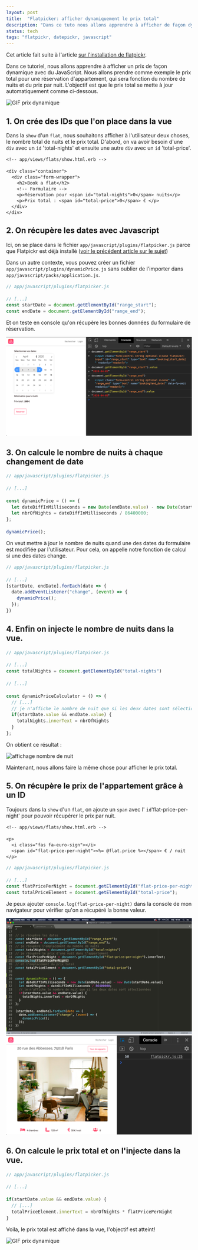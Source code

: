 ```yaml
---
layout: post
title:  "Flatpicker: afficher dynamiquement le prix total"
description: "Dans ce tuto nous allons apprendre à afficher de façon dynamique un élement en fonction d'un autre élement variable"
status: tech
tags: "flatpickr, datepickr, javascript"
---
```


Cet article fait suite à l'article [sur l'installation de flatpickr](/2019/07/24/flatpicker-in-rails.html).

Dans ce tutoriel, nous allons apprendre à afficher un prix de façon dynamique avec du JavaScript. Nous allons prendre comme exemple le prix total pour une réservation d'appartement, qui sera fonction du nombre de nuits et du prix par nuit. L'objectif est que le prix total se mette à jour automatiquement comme ci-dessous.

<img src="/images/posts/dynamic-JS/prix_dynamique.gif" class="image" alt="GIF prix dynamique">

## 1. On crée des IDs que l'on place dans la vue

Dans la `show` d'un `flat`, nous souhaitons afficher à l'utilisateur deux choses, le nombre total de nuits et le prix total. D'abord, on va avoir besoin d'une `div` avec un `id` 'total-nights' et ensuite une autre `div` avec un `id` 'total-price'.

```erb
<!-- app/views/flats/show.html.erb -->

<div class="container">
  <div class="form-wrapper">
    <h2>Book a flat</h2>
    <!-- Formulaire -->
    <p>Réservation pour <span id="total-nights">0</span> nuits</p>
    <p>Prix total : <span id="total-price">0</span> € </p>
  </div>
</div>
```

## 2. On récupère les dates avec Javascript

Ici, on se place dans le fichier `app/javascript/plugins/flatpicker.js` parce que Flatpickr est déjà installé ([voir le précédent article sur le sujet](/2019/07/24/flatpicker-in-rails.html))

Dans un autre contexte, vous pouvez créer un fichier `app/javascript/plugins/dynamicPrice.js` sans oublier de l'importer dans `app/javascript/packs/application.js`.

```js
// app/javascript/plugins/flatpicker.js

// [...]
const startDate = document.getElementById("range_start");
const endDate = document.getElementById("range_end");
```

Et on teste en console qu'on récupère les bonnes données du formulaire de réservation.

<img src="/images/posts/dynamic-JS/console_log_dates.png" class="image" alt="affichage dates en console">

## 3. On calcule le nombre de nuits à chaque changement de date

```js
// app/javascript/plugins/flatpicker.js

// [...]

const dynamicPrice = () => {
  let dateDiffInMilliseconds = new Date(endDate.value) - new Date(startDate.value);
  let nbrOfNights = dateDiffInMilliseconds / 86400000;
};

dynamicPrice();
```

On veut mettre à jour le nombre de nuits quand une des dates du formulaire est modifiée par l'utilisateur. Pour cela, on appelle notre fonction de calcul si une des dates change.

```js
// app/javascript/plugins/flatpicker.js

// [...]
[startDate, endDate].forEach(date => {
  date.addEventListener("change", (event) => {
    dynamicPrice();
  });
})
```

## 4. Enfin on injecte le nombre de nuits dans la vue.

```js
// app/javascript/plugins/flatpicker.js

// [...]
const totalNights = document.getElementById("total-nights")

// [...]

const dynamicPriceCalculator = () => {
  // [...]
  // je n'affiche le nombre de nuit que si les deux dates sont sélectionnées
  if(startDate.value && endDate.value) {
    totalNights.innerText = nbrOfNights
  }
};
```

On obtient ce résultat :

<img src="/images/posts/dynamic-JS/affichage_nbr_nuits.gif" class="image" alt="affichage nombre de nuit">

Maintenant, nous allons faire la même chose pour afficher le prix total.

## 5. On récupère le prix de l'appartement grâce à un ID

Toujours dans la `show` d'un `flat`, on ajoute un `span` avec l' `id`'flat-price-per-night' pour pouvoir récupérer le prix par nuit.

```erb
<!-- app/views/flats/show.html.erb -->

<p>
  <i class="fas fa-euro-sign"></i>
  <span id="flat-price-per-night"><%= @flat.price %></span> € / nuit
</p>
```

```js
// app/javascript/plugins/flatpicker.js

// [...]
const flatPricePerNight = document.getElementById("flat-price-per-night").innerText;
const totalPriceElement = document.getElementById("total-price");
```

Je peux ajouter `console.log(flat-price-per-night)` dans la console de mon navigateur pour vérifier qu'on a récupéré la bonne valeur.

<img src="/images/posts/dynamic-JS/affichage_prix_sublime.png" class="image" alt="affichage prix dans sublime text">
<img src="/images/posts/dynamic-JS/affichage_prix_console.png" class="image" alt="affichage prix dans console">

## 6. On calcule le prix total et on l'injecte dans la vue.

```js
// app/javascript/plugins/flatpicker.js

// [...]

if(startDate.value && endDate.value) {
  // [...]
  totalPriceElement.innerText = nbrOfNights * flatPricePerNight
}
```

Voila, le prix total est affiché dans la vue, l'objectif est atteint!

<img src="/images/posts/dynamic-JS/prix_dynamique.gif" class="image" alt="GIF prix dynamique">
